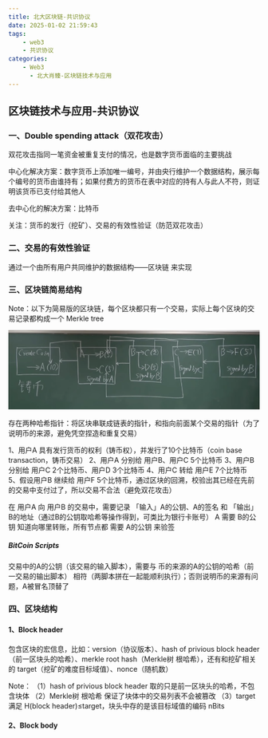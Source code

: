 ```yaml
---
title: 北大区块链-共识协议
date: 2025-01-02 21:59:43
tags:
    - web3
    - 共识协议
categories:
    - Web3
      - 北大肖臻-区块链技术与应用
---
```


## 区块链技术与应用-共识协议

### 一、Double spending attack（双花攻击）

双花攻击指同一笔资金被重复支付的情况，也是数字货币面临的主要挑战

中心化解决方案：数字货币上添加唯一编号，并由央行维护一个数据结构，展示每个编号的货币由谁持有；如果付费方的货币在表中对应的持有人与此人不符，则证明该货币已支付给其他人

去中心化的解决方案：比特币

关注：货币的发行（挖矿）、交易的有效性验证（防范双花攻击）

### 二、交易的有效性验证

通过一个由所有用户共同维护的数据结构——区块链 来实现

### 三、区块链简易结构

Note：以下为简易版的区块链，每个区块都只有一个交易，实际上每个区块的交易记录都构成一个 Merkle tree

![图1](../images/33/1.png)

存在两种哈希指针：将区块串联成链表的指针，和指向前面某个交易的指针（为了说明币的来源，避免凭空捏造和重复交易）

1、用户A 具有发行货币的权利（铸币权），并发行了10个比特币（coin  base transaction，铸币交易）
2、用户A 分别给 用户B、用户C 5个比特币
3、用户B 分别给 用户C 2个比特币、用户D 3个比特币
4、用户C 转给 用户E 7个比特币
5、假设用户B 继续给 用户F 5个比特币，通过区块的回溯，校验出其已经在先前的交易中支付过了，所以交易不合法（避免双花攻击）

在 用户A 向 用户B 的交易中，需要记录 「输入」A的公钥、A的签名 和 「输出」B的地址（通过B的公钥取哈希等操作得到，可类比为银行卡账号）
A 需要 B的公钥 知道向哪里转账，所有节点都 需要 A的公钥 来验签

##### BitCoin Scripts

交易中的A的公钥（该交易的输入脚本），需要与 币的来源的A的公钥的哈希（前一交易的输出脚本） 相符（两脚本拼在一起能顺利执行）；否则说明币的来源有问题，A被冒名顶替了

### 四、区块结构

#### 1、Block header

包含区块的宏信息，比如：version（协议版本）、hash of privious block header（前一区块头的哈希）、merkle root hash（Merkle树 根哈希），还有和挖矿相关的 target（挖矿的难度目标域值）、nonce（随机数）

Note：
（1）hash of privious block header 取的只是前一区块头的哈希，不包含块体
（2）Merkle树 根哈希 保证了块体中的交易列表不会被篡改
（3）target 满足 H(block header)≤target，块头中存的是该目标域值的编码 nBits

#### 2、Block body
